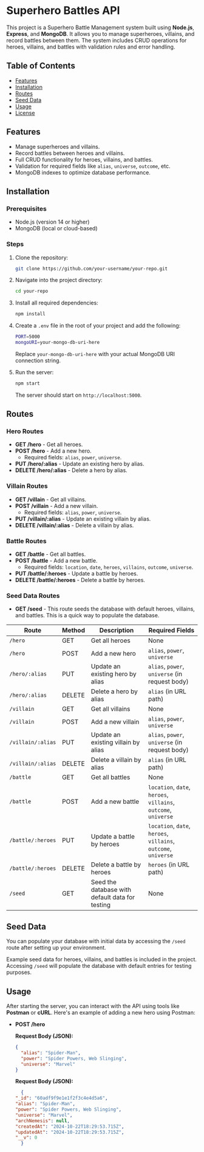 # Superhero Battles API

This project is a Superhero Battle Management system built using **Node.js**, **Express**, and **MongoDB**. It allows you to manage superheroes, villains, and record battles between them. The system includes CRUD operations for heroes, villains, and battles with validation rules and error handling.

## Table of Contents

- [Features](#features)
- [Installation](#installation)
- [Routes](#routes)
- [Seed Data](#seed-data)
- [Usage](#usage)
- [License](#license)

## Features

- Manage superheroes and villains.
- Record battles between heroes and villains.
- Full CRUD functionality for heroes, villains, and battles.
- Validation for required fields like `alias`, `universe`, `outcome`, etc.
- MongoDB indexes to optimize database performance.

## Installation

### Prerequisites

- Node.js (version 14 or higher)
- MongoDB (local or cloud-based)

### Steps

1. Clone the repository:

    ```bash
    git clone https://github.com/your-username/your-repo.git
    ```

2. Navigate into the project directory:

    ```bash
    cd your-repo
    ```

3. Install all required dependencies:

    ```bash
    npm install
    ```

4. Create a `.env` file in the root of your project and add the following:

    ```bash
    PORT=5000
    mongoURI=your-mongo-db-uri-here
    ```

    Replace `your-mongo-db-uri-here` with your actual MongoDB URI connection string.

5. Run the server:

    ```bash
    npm start
    ```

    The server should start on `http://localhost:5000`.

## Routes

### Hero Routes

- **GET /hero** - Get all heroes.
- **POST /hero** - Add a new hero.
  - Required fields: `alias`, `power`, `universe`.
- **PUT /hero/:alias** - Update an existing hero by alias.
- **DELETE /hero/:alias** - Delete a hero by alias.

### Villain Routes

- **GET /villain** - Get all villains.
- **POST /villain** - Add a new villain.
  - Required fields: `alias`, `power`, `universe`.
- **PUT /villain/:alias** - Update an existing villain by alias.
- **DELETE /villain/:alias** - Delete a villain by alias.

### Battle Routes

- **GET /battle** - Get all battles.
- **POST /battle** - Add a new battle.
  - Required fields: `location`, `date`, `heroes`, `villains`, `outcome`, `universe`.
- **PUT /battle/:heroes** - Update a battle by heroes.
- **DELETE /battle/:heroes** - Delete a battle by heroes.

### Seed Data Routes

- **GET /seed** - This route seeds the database with default heroes, villains, and battles. This is a quick way to populate the database.

| **Route**               | **Method** | **Description**                                    | **Required Fields**                                         |
|-------------------------|------------|----------------------------------------------------|-------------------------------------------------------------|
| `/hero`                 | GET        | Get all heroes                                     | None                                                        |
| `/hero`                 | POST       | Add a new hero                                     | `alias`, `power`, `universe`                                 |
| `/hero/:alias`          | PUT        | Update an existing hero by alias                   | `alias`, `power`, `universe` (in request body)               |
| `/hero/:alias`          | DELETE     | Delete a hero by alias                             | `alias` (in URL path)                                        |
| `/villain`              | GET        | Get all villains                                   | None                                                        |
| `/villain`              | POST       | Add a new villain                                  | `alias`, `power`, `universe`                                 |
| `/villain/:alias`       | PUT        | Update an existing villain by alias                | `alias`, `power`, `universe` (in request body)               |
| `/villain/:alias`       | DELETE     | Delete a villain by alias                          | `alias` (in URL path)                                        |
| `/battle`               | GET        | Get all battles                                    | None                                                        |
| `/battle`               | POST       | Add a new battle                                   | `location`, `date`, `heroes`, `villains`, `outcome`, `universe` |
| `/battle/:heroes`       | PUT        | Update a battle by heroes                          | `location`, `date`, `heroes`, `villains`, `outcome`, `universe` |
| `/battle/:heroes`       | DELETE     | Delete a battle by heroes                          | `heroes` (in URL path)                                       |
| `/seed`                 | GET        | Seed the database with default data for testing    | None                                                        |



## Seed Data

You can populate your database with initial data by accessing the `/seed` route after setting up your environment.

Example seed data for heroes, villains, and battles is included in the project. Accessing `/seed` will populate the database with default entries for testing purposes.

## Usage

After starting the server, you can interact with the API using tools like **Postman** or **cURL**. Here's an example of adding a new hero using Postman:

- **POST /hero**

     **Request Body (JSON):**

  ```json
  {
    "alias": "Spider-Man",
    "power": "Spider Powers, Web Slinging",
    "universe": "Marvel"
  }
  ```

     **Request Body (JSON):**

  ```json
    {
  "_id": "60adf9f9e1e1f2f3c4e4d5a6",
  "alias": "Spider-Man",
  "power": "Spider Powers, Web Slinging",
  "universe": "Marvel",
  "archNemesis": null,
  "createdAt": "2024-10-22T18:29:53.715Z",
  "updatedAt": "2024-10-22T18:29:53.715Z",
  "__v": 0
    }
    ```


